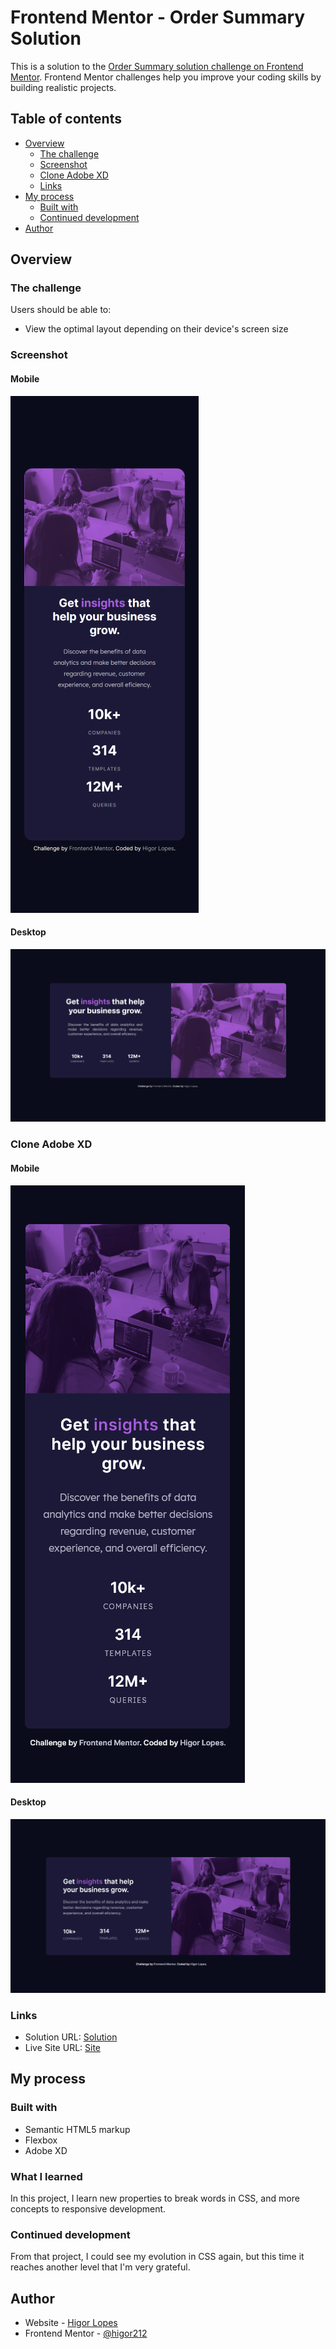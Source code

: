 # Frontend Mentor - Order Summary Solution

This is a solution to the [Order Summary solution challenge on Frontend Mentor](https://www.frontendmentor.io/challenges/order-summary-component-QlPmajDUj). Frontend Mentor challenges help you improve your coding skills by building realistic projects. 

## Table of contents

- [Overview](#overview)
  - [The challenge](#the-challenge)
  - [Screenshot](#screenshot)
  - [Clone Adobe XD](#clone-adobe-xd)
  - [Links](#links)
- [My process](#my-process)
  - [Built with](#built-with)
  - [Continued development](#continued-development)
- [Author](#author)

## Overview

### The challenge

Users should be able to:

- View the optimal layout depending on their device's screen size

### Screenshot

#### Mobile
![Mobile](https://github.com/higor212/Stats-Preview-Card/blob/master/images/challenge/Mobile.png?raw=true)
#### Desktop
![Desktop](https://github.com/higor212/Stats-Preview-Card/blob/master/images/challenge/Desktop.png?raw=true)

### Clone Adobe XD

#### Mobile
![Mobile](https://github.com/higor212/Stats-Preview-Card/blob/master/layout/clone/pages/mobile/mobile.png?raw=true)
#### Desktop
![Desktop](https://github.com/higor212/Stats-Preview-Card/blob/master/layout/clone/pages/desktop/desktop.png?raw=true)

### Links

- Solution URL: [Solution](https://your-solution-url.com)
- Live Site URL: [Site](https://stats-preview-card-iota.vercel.app)

## My process

### Built with

- Semantic HTML5 markup
- Flexbox
- Adobe XD

### What I learned

In this project, I learn new properties to break words in CSS, and more concepts to responsive development.

### Continued development

From that project, I could see my evolution in CSS again, but this time it reaches another level that I'm very grateful. 


## Author

- Website - [Higor Lopes](https://www.linkedin.com/in/higorl)
- Frontend Mentor - [@higor212](https://www.frontendmentor.io/profile/higor212)

